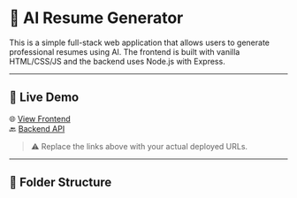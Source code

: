 # 🧠 AI Resume Generator

This is a simple full-stack web application that allows users to generate professional resumes using AI. The frontend is built with vanilla HTML/CSS/JS and the backend uses Node.js with Express.

---

## 🔗 Live Demo

🌐 [View Frontend](https://your-frontend-link.netlify.app)  
🔙 [Backend API](https://your-backend-link.onrender.com)

> ⚠️ Replace the links above with your actual deployed URLs.

---

## 📁 Folder Structure

